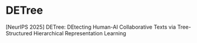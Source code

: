 # DETree
[NeurIPS 2025]  DETree: DEtecting Human-AI Collaborative Texts via Tree-Structured Hierarchical Representation Learning
